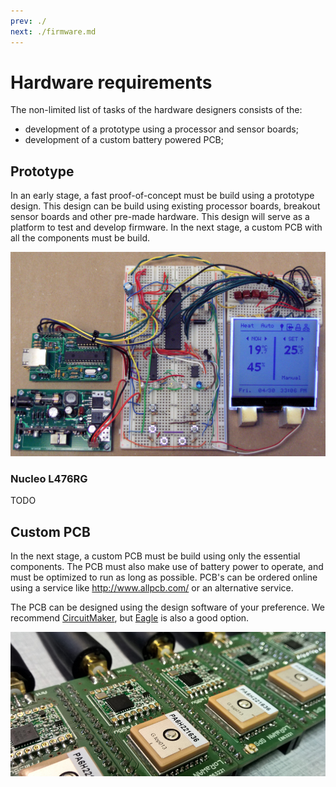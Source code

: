 ```yaml
---
prev: ./
next: ./firmware.md
---
```


# Hardware requirements

The non-limited list of tasks of the hardware designers consists of the:

* development of a prototype using a processor and sensor boards;
* development of a custom battery powered PCB;


## Prototype

In an early stage, a fast proof-of-concept must be build using a prototype design. This design can be build using existing processor boards, breakout sensor boards and other pre-made hardware. This design will serve as a platform to test and develop firmware. In the next stage, a custom PCB with all the components must be build.

![A nice example of a Prototype](./img/prototype.jpg)

### Nucleo L476RG

TODO 

## Custom PCB

In the next stage, a custom PCB must be build using only the essential components. The PCB must also make use of battery power to operate, and must be optimized to run as long as possible. PCB's can be ordered online using a service like http://www.allpcb.com/ or an alternative service.

The PCB can be designed using the design software of your preference. We recommend [CircuitMaker](https://circuitmaker.com/), but [Eagle](https://www.autodesk.com/products/eagle/overview) is also a good option.

![Custom PCB](./img/custom_pcb.png)

